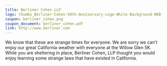 ```yaml
---
title: Berliner Cohen LLP
logo: thumbs_Berliner-Cohen-50th-Anniversary-Logo-White-Background-WEB-1.png
coupon: berliner_cohen.png
coupon_document: berliner_cohen.pdf
link: http://www.berliner.com
---
```

We know that these are strange times for everyone. We are sorry we can’t enjoy our great California weather with everyone at the Willow Glen 5K. While you are sheltering in place, Berliner Cohen, LLP thought you would enjoy learning some strange laws that have existed in California.
